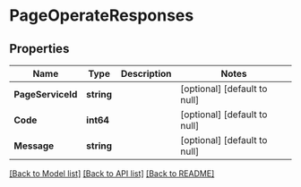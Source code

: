 # PageOperateResponses

## Properties
Name | Type | Description | Notes
------------ | ------------- | ------------- | -------------
**PageServiceId** | **string** |  | [optional] [default to null]
**Code** | **int64** |  | [optional] [default to null]
**Message** | **string** |  | [optional] [default to null]

[[Back to Model list]](../README.md#documentation-for-models) [[Back to API list]](../README.md#documentation-for-api-endpoints) [[Back to README]](../README.md)


